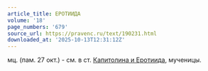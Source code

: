 ```yaml
---
article_title: ЕРОТИИДА
volume: '18'
page_numbers: '679'
source_url: https://pravenc.ru/text/190231.html
downloaded_at: '2025-10-13T12:31:12Z'
---
```


мц. (пам. 27 окт.) - см. в ст. [Капитолина и Еротиида](<https://pravenc.ru/text/Капитолина и Еротиида.html>), мученицы.

